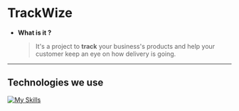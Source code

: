 # TrackWize 

- **What is it ?**
   > It's a project to **track** your business's products and help your customer keep an eye on how delivery is going.
  
---

## Technologies we use

[![My Skills](https://skillicons.dev/icons?i=ts,nextjs,react,bun,sass,tailwind)](https://skillicons.dev)
